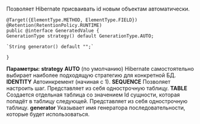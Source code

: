 Позволяет Hibernate присваивать id новым объектам автоматически.

`@Target({ElementType.METHOD, ElementType.FIELD})`  
`@Retention(RetentionPolicy.RUNTIME)`  
`public @interface GeneratedValue {`  
    `GenerationType strategy() default GenerationType.AUTO;`  
  
    `String generator() default "";`  
`}`

**Параметры:**
	**strategy**
		**AUTO**
			(по умолчанию)
			Hibernate самостоятельно выбирает наиболее подходящую стратегию для конкретной БД.
		**IDENTITY**
			Автоинкремент (начиная с 1).
		**SEQUENCE**
			Позволяет настроить шаг.
			Представляет из себя однострочную таблицу.
		**TABLE**
			Создается отдельная таблица со значением Id сущности, которая попадёт в таблицу следующей.
			Представляет из себя однострочную таблицу.
	**generator**
		Указывает имя генератора последовательности, которые будет использоваться.